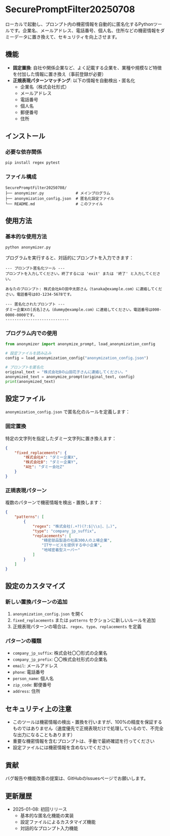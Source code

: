 # SecurePromptFilter20250708

ローカルで起動し、プロンプト内の機密情報を自動的に匿名化するPythonツールです。企業名、メールアドレス、電話番号、個人名、住所などの機密情報をダミーデータに置き換えて、セキュリティを向上させます。

## 機能

- **固定置換**: 自社や関係企業など、よく記載する企業を、業種や規模など特徴を付加した情報に置き換え（事前登録が必要）
- **正規表現パターンマッチング**: 以下の情報を自動検出・匿名化
  - 企業名（株式会社形式）
  - メールアドレス
  - 電話番号
  - 個人名
  - 郵便番号
  - 住所

## インストール

### 必要な依存関係

```bash
pip install regex pytest
```

### ファイル構成

```
SecurePromptFilter20250708/
├── anonymizer.py              # メインプログラム
├── anonymization_config.json  # 匿名化設定ファイル
└── README.md                  # このファイル
```

## 使用方法

### 基本的な使用方法

```bash
python anonymizer.py
```

プログラムを実行すると、対話的にプロンプトを入力できます：

```
--- プロンプト匿名化ツール ---
プロンプトを入力してください。終了するには 'exit' または '終了' と入力してください。

あなたのプロンプト: 株式会社Aの田中太郎さん（tanaka@example.com）に連絡してください。電話番号は03-1234-5678です。

--- 匿名化されたプロンプト ---
ダミー企業Xの[氏名]さん（dummy@example.com）に連絡してください。電話番号は000-0000-0000です。
----------------------------
```

### プログラム内での使用

```python
from anonymizer import anonymize_prompt, load_anonymization_config

# 設定ファイルを読み込み
config = load_anonymization_config("anonymization_config.json")

# プロンプトを匿名化
original_text = "株式会社Bの山田花子さんに連絡してください。"
anonymized_text = anonymize_prompt(original_text, config)
print(anonymized_text)
```

## 設定ファイル

`anonymization_config.json` で匿名化のルールを定義します：

### 固定置換

特定の文字列を指定したダミー文字列に置き換えます：

```json
{
    "fixed_replacements": {
        "株式会社A": "ダミー企業X",
        "株式会社B": "ダミー企業Y",
        "A社": "ダミー会社Z"
    }
}
```

### 正規表現パターン

複数のパターンで機密情報を検出・置換します：

```json
{
    "patterns": [
        {
            "regex": "株式会社(.+?)(?:$|\\s|、|。)",
            "type": "company_jp_suffix",
            "replacements": [
                "精密部品製造の社員300人の上場企業",
                "ITサービスを提供する中小企業",
                "地域密着型スーパー"
            ]
        }
    ]
}
```

## 設定のカスタマイズ

### 新しい置換パターンの追加

1. `anonymization_config.json` を開く
2. `fixed_replacements` または `patterns` セクションに新しいルールを追加
3. 正規表現パターンの場合は、`regex`、`type`、`replacements` を定義

### パターンの種類

- `company_jp_suffix`: 株式会社〇〇形式の企業名
- `company_jp_prefix`: 〇〇株式会社形式の企業名
- `email`: メールアドレス
- `phone`: 電話番号
- `person_name`: 個人名
- `zip_code`: 郵便番号
- `address`: 住所


## セキュリティ上の注意

- このツールは機密情報の検出・置換を行いますが、100%の精度を保証するものではありません（速度優先で正規表現だけで処理しているので、不完全な出力になることもあります）
- 重要な機密情報を含むプロンプトは、手動で最終確認を行ってください
- 設定ファイルには機密情報を含めないでください


## 貢献

バグ報告や機能改善の提案は、GitHubのIssuesページでお願いします。

## 更新履歴

- 2025-01-08: 初回リリース
  - 基本的な匿名化機能の実装
  - 設定ファイルによるカスタマイズ機能
  - 対話的なプロンプト入力機能
